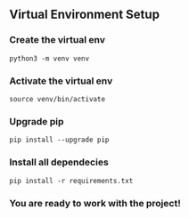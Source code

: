 ## Virtual Environment Setup

### Create the virtual env
```
python3 -m venv venv
```

### Activate the virtual env
```
source venv/bin/activate
```

### Upgrade pip
```
pip install --upgrade pip
```

### Install all dependecies
```
pip install -r requirements.txt
```

### You are ready to work with the project!
